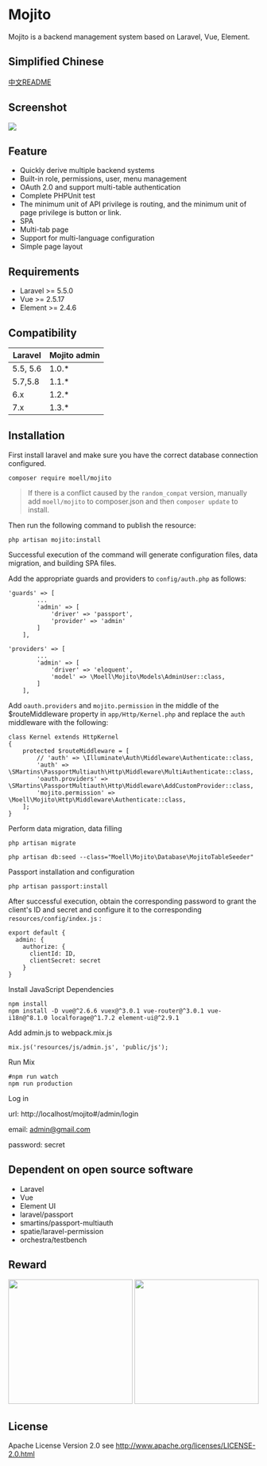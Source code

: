 # Mojito

Mojito is a backend management system based on Laravel, Vue, Element.

## Simplified Chinese

[中文README](./README_zh.md)

## Screenshot

![](http://blog-image.moell.cn/mojito-admin.jpg)

## Feature

* Quickly derive multiple backend systems
* Built-in role, permissions, user, menu management
* OAuth 2.0 and support multi-table authentication
* Complete PHPUnit test
* The minimum unit of API privilege is routing, and the minimum unit of page privilege is button or link.
* SPA
* Multi-tab page
* Support for multi-language configuration
* Simple page layout

## Requirements

- Laravel  >= 5.5.0
- Vue >= 2.5.17
- Element >= 2.4.6

## Compatibility

| Laravel  | Mojito admin |
| -------- | ------------ |
| 5.5, 5.6 | 1.0.*        |
| 5.7,5.8      | 1.1.*        |
| 6.x       | 1.2.*        |
| 7.x       | 1.3.*        |

## Installation

First install laravel and make sure you have the correct database connection configured.

```
composer require moell/mojito
```
> If there is a conflict caused by the `random_compat` version, manually add `moell/mojito` to composer.json and then `composer update` to install.

Then run the following command to publish the resource:

```
php artisan mojito:install
```

Successful execution of the command will generate configuration files, data migration, and building SPA files.

Add the appropriate guards and providers to `config/auth.php` as follows: 

```
'guards' => [
        ...
        'admin' => [
            'driver' => 'passport',
            'provider' => 'admin'
        ]
    ],

'providers' => [
        ...
        'admin' => [
            'driver' => 'eloquent',
            'model' => \Moell\Mojito\Models\AdminUser::class,
        ]
    ],
```

Add `oauth.providers` and `mojito.permission` in the middle of the $routeMiddleware property in `app/Http/Kernel.php` and replace the `auth` middleware with the following:

```
class Kernel extends HttpKernel
{
    protected $routeMiddleware = [
        // 'auth' => \Illuminate\Auth\Middleware\Authenticate::class,
        'auth' => \SMartins\PassportMultiauth\Http\Middleware\MultiAuthenticate::class,
        'oauth.providers' => \SMartins\PassportMultiauth\Http\Middleware\AddCustomProvider::class,
        'mojito.permission' => \Moell\Mojito\Http\Middleware\Authenticate::class,
    ];
}
```

Perform data migration, data filling

```
php artisan migrate

php artisan db:seed --class="Moell\Mojito\Database\MojitoTableSeeder"
```

Passport installation and configuration

```
php artisan passport:install
```

After successful execution, obtain the corresponding password to grant the client's ID and secret and configure it to the corresponding `resources/config/index.js` :

```
export default {
  admin: {
    authorize: {
      clientId: ID,
      clientSecret: secret
    }
}
```

Install JavaScript Dependencies

```shell
npm install
npm install -D vue@^2.6.6 vuex@^3.0.1 vue-router@^3.0.1 vue-i18n@^8.1.0 localforage@^1.7.2 element-ui@^2.9.1
```

Add admin.js to webpack.mix.js

```
mix.js('resources/js/admin.js', 'public/js');
```

Run Mix

```
#npm run watch
npm run production
```

Log in

url: http://localhost/mojito#/admin/login

email: admin@gmail.com

password: secret

## Dependent on open source software

* Laravel
* Vue
* Element UI
* laravel/passport
* smartins/passport-multiauth
* spatie/laravel-permission
* orchestra/testbench

## Reward

<p>
  <img src="http://blog-image.moell.cn/alipay.jpg" width="250" />
  <img src="http://blog-image.moell.cn/wepay.jpg" width="250" />
</p>

## License

Apache License Version 2.0 see http://www.apache.org/licenses/LICENSE-2.0.html
